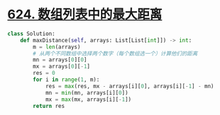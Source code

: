# [624. 数组列表中的最大距离](https://leetcode.cn/problems/maximum-distance-in-arrays/)
```python
class Solution:
    def maxDistance(self, arrays: List[List[int]]) -> int:
        m = len(arrays)
        # 从两个不同数组中选择两个数字（每个数组选一个）计算他们的距离
        mn = arrays[0][0]
        mx = arrays[0][-1]
        res = 0
        for i in range(1, m):
            res = max(res, mx - arrays[i][0], arrays[i][-1] - mn)
            mn = min(mn, arrays[i][0])
            mx = max(mx, arrays[i][-1])
        return res
```